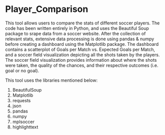 # Player_Comparison
This tool allows users to compare the stats of different soccer players. The code has been written entirely in Python, and uses the Beautiful Soup package to srape data from a soccer website. After the collection of relevant stats, extensive data processing is done using pandas & numpy before creating a dashboard using the Matplotlib package. The dashboard contains a scatterplot of Goals per Match vs. Expected Goals per Match, and a soccer field visualization depicting all the shots taken by the players. The soccer field visualization provides information about where the shots were taken, the quality of the chances, and their respective outcomes (i.e. goal or no goal).


This tool uses the libraries mentioned below:
1. BeautifulSoup
2. Matplotlib
3. requests
4. json
5. pandas
6. numpy
7. mplsoccer
8. highlighttext
